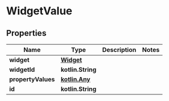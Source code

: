 
# WidgetValue

## Properties
Name | Type | Description | Notes
------------ | ------------- | ------------- | -------------
**widget** | [**Widget**](Widget.md) |  | 
**widgetId** | **kotlin.String** |  | 
**propertyValues** | [**kotlin.Any**](.md) |  | 
**id** | **kotlin.String** |  | 



